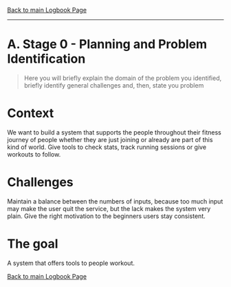 [Back to main Logbook Page](../hci_logbook.md)

---


# A. Stage 0 - Planning and Problem Identification
>	Here you will briefly explain the domain of the problem you identified, briefly identify general challenges and, then, state you problem

# Context
We want to build a system that supports the people throughout their fitness journey of people whether they are just joining or already are part of this kind of world. Give tools to check stats, track running sessions or give workouts to follow.


# Challenges
Maintain a balance between the numbers of inputs, because too much input may make the user quit the service, but the lack makes the system very plain. 
Give the right motivation to the beginners users stay consistent. 


# The goal
A system that offers tools to people workout.

[Back to main Logbook Page](hci_logbook.md)